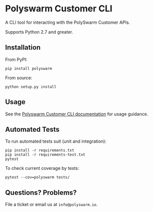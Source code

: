 
# Polyswarm Customer CLI

A CLI tool for interacting with the PolySwarm Customer APIs.

Supports Python 2.7 and greater.

## Installation

From PyPI:

    pip install polyswarm

From source:

    python setup.py install

## Usage


See the [Polyswarm Customer CLI documentation](https://docs.polyswarm.io/docs/polyswarm-customer-cli) for usage guidance.

## Automated Tests

To run automated tests suit (unit and integration):

    pip install -r requirements.txt
    pip install -r requirements-test.txt
    pytest

To check current coverage by tests:

    pytest --cov=polyswarm tests/

## Questions? Problems?

File a ticket or email us at `info@polyswarm.io`.
